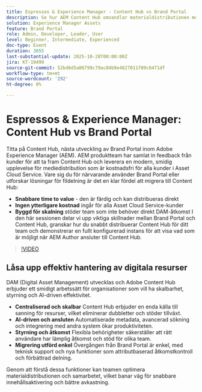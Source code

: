 ```yaml
---
title: Espressos & Experience Manager - Content Hub vs Brand Portal
description: Se hur AEM Content Hub omvandlar materialdistributionen med snabbare driftsättning, utan extra kostnad och smidig integrering för alla kunder med Assets Cloud Service.
solution: Experience Manager Assets
feature: Brand Portal
role: Admin, Developer, Leader, User
level: Beginner, Intermediate, Experienced
doc-type: Event
duration: 3055
last-substantial-update: 2025-10-28T00:00:00Z
jira: KT-19499
source-git-commit: 52bd6d5a06799c79ac84b9e4827011f89c6471df
workflow-type: tm+mt
source-wordcount: '292'
ht-degree: 0%

---
```



# Espressos &amp; Experience Manager: Content Hub vs Brand Portal

Titta på Content Hub, nästa utveckling av Brand Portal inom Adobe Experience Manager (AEM). AEM produktteam har samlat in feedback från kunder för att ta fram Content Hub och leverera en modern, smidig upplevelse för mediedistribution som är kostnadsfri för alla kunder i Asset Cloud Service. Vare sig du för närvarande använder Brand Portal eller utforskar lösningar för fildelning är det en klar fördel att migrera till Content Hub:

* **Snabbare time to value** - den är färdig och kan distribueras direkt
* **Ingen ytterligare kostnad** ingår för alla Asset Cloud Service-kunder
* **Byggd för skalning** stöder team som inte behöver direkt DAM-åtkomst I den här sessionen delar vi upp viktiga skillnader mellan Brand Portal och Content Hub, granskar hur du snabbt distribuerar Content Hub för ditt team och demonstrerar en fullt konfigurerad instans för att visa vad som är möjligt när AEM Author ansluter till Content Hub.

>[!VIDEO](https://video.tv.adobe.com/v/3476270/?learn=on&enablevpops)

## Låsa upp effektiv hantering av digitala resurser

DAM (Digital Asset Management) utvecklas och Adobe Content Hub erbjuder ett smidigt arbetssätt för organisationer som vill ha skalbarhet, styrning och AI-driven effektivitet.

* **Centraliserad och skalbar** Content Hub erbjuder en enda källa till sanning för resurser, vilket eliminerar dubbletter och stöder tillväxt.
* **AI-driven och ansluten** Automatiserade metadata, avancerad sökning och integrering med andra system ökar produktiviteten.
* **Styrning och åtkomst** Flexibla behörigheter säkerställer att rätt användare har lämplig åtkomst och stöd för olika team.
* **Migrering utförd enkel** Övergången från Brand Portal är enkel, med teknisk support och nya funktioner som attributbaserad åtkomstkontroll och förbättrad delning.

Genom att förstå dessa funktioner kan teamen optimera materialdistributionen och samarbetet, vilket banar väg för snabbare innehållsaktivering och bättre avkastning.


